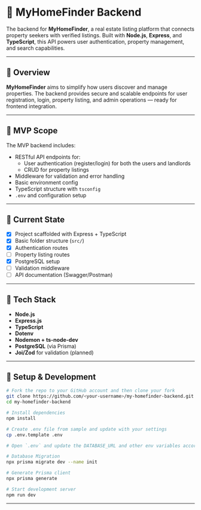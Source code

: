 # 🏡 MyHomeFinder Backend

The backend for **MyHomeFinder**, a real estate listing platform that connects property seekers with verified listings. Built with **Node.js**, **Express**, and **TypeScript**, this API powers user authentication, property management, and search capabilities.  

---

## 🧠 Overview

**MyHomeFinder** aims to simplify how users discover and manage properties. The backend provides secure and scalable endpoints for user registration, login, property listing, and admin operations — ready for frontend integration.

---

## 🎯 MVP Scope

The MVP backend includes:

- RESTful API endpoints for:
  - User authentication (register/login) for both the users and landlords
  - CRUD for property listings
- Middleware for validation and error handling
- Basic environment config
- TypeScript structure with `tsconfig`
- `.env` and configuration setup

---

## 🚧 Current State

- [x] Project scaffolded with Express + TypeScript
- [x] Basic folder structure (`src/`)
- [x] Authentication routes
- [ ] Property listing routes
- [x] PostgreSQL setup
- [ ] Validation middleware
- [ ] API documentation (Swagger/Postman)

---

## 🧱 Tech Stack

- **Node.js**
- **Express.js**
- **TypeScript**
- **Dotenv**
- **Nodemon + ts-node-dev**
- **PostgreSQL** (via Prisma)
- **Joi/Zod** for validation (planned)

---

## 🧪 Setup & Development

```bash
# Fork the repo to your GitHub account and then clone your fork
git clone https://github.com/<your-username>/my-homefinder-backend.git
cd my-homefinder-backend

# Install dependencies
npm install

# Create .env file from sample and update with your settings
cp .env.template .env

# Open `.env` and update the DATABASE_URL and other env variables accordingly

# Database Migration
npx prisma migrate dev --name init

# Generate Prisma client
npx prisma generate

# Start development server
npm run dev

```

---

## 
